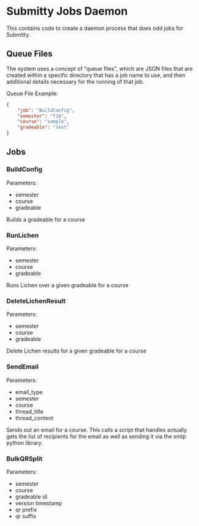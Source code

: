 Submitty Jobs Daemon
====================

This contains code to create a daemon process that does odd jobs for Submitty.

Queue Files
-----------
The system uses a concept of "queue files", which are JSON files that are
created within a specific directory that has a job name to use, and then
additional details necessary for the running of that job.

Queue File Example:
```json
{
    "job": "BuildConfig",
    "semester": "f18",
    "course": "sample",
    "gradeable": "test"
}
```

Jobs
----

### BuildConfig
Parameters:
* semester
* course
* gradeable

Builds a gradeable for a course

### RunLichen
Parameters:
* semester
* course
* gradeable

Runs Lichen over a given gradeable for a course

### DeleteLichenResult
Parameters:
* semester
* course
* gradeable

Delete Lichen results for a given gradeable for a course

### SendEmail
Parameters:
* email_type
* semester
* course
* thread_title
* thread_content

Sends out an email for a course. This calls a script that handles
actually gets the list of recipients for the email as well as
sending it via the smtp python library.

### BulkQRSplit
Parameters:
* semester
* course
* gradeable id
* version timestamp
* qr prefix
* qr suffix
